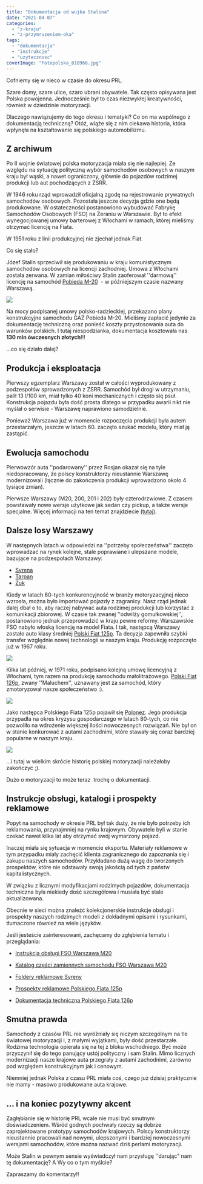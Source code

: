```yaml
---
title: "Dokumentacja od wujka Stalina"
date: "2021-04-07"
categories: 
  - "z-kraju"
  - "z-przymruzeniem-oka"
tags: 
  - "dokumentacja"
  - "instrukcje"
  - "uzytecznosc"
coverImage: "Fotopolska_818966.jpg"
---
```


Cofniemy się w nieco w czasie do okresu PRL.

Szare domy, szare ulice, szaro ubrani obywatele. Tak często opisywana jest Polska powojenna. Jednocześnie był to czas niezwykłej kreatywności, również w dziedzinie motoryzacji.

Dlaczego nawiązujemy do tego okresu i tematyki? Co on ma wspólnego z dokumentacją techniczną? Otóż, wiąże się z nim ciekawa historia, która wpłynęła na kształtowanie się polskiego automobilizmu.

## Z archiwum

Po II wojnie światowej polska motoryzacja miała się nie najlepiej. Ze względu na sytuację polityczną wybór samochodów osobowych w naszym kraju był wąski, a nawet ograniczony, głównie do pojazdów rodzimej produkcji lub aut pochodzących z ZSRR.

W 1946 roku rząd wprowadził oficjalną zgodę na rejestrowanie prywatnych samochodów osobowych. Pozostała jeszcze decyzja gdzie one będą produkowane. W ostateczności postanowiono wybudować Fabrykę Samochodów Osobowych (FSO) na Żeraniu w Warszawie. Był to efekt wynegocjowanej umowy barterowej z Włochami w ramach, której mieliśmy otrzymać licencję na Fiata.

W 1951 roku z linii produkcyjnej nie zjechał jednak Fiat.

Co się stało?

Józef Stalin sprzeciwił się produkowaniu w kraju komunistycznym samochodów osobowych na licencji zachodniej. Umowa z Włochami została zerwana. W zamian miłościwy Stalin zaoferował ''darmową'' licencję na samochód [Pobieda M-20](https://pl.wikipedia.org/wiki/GAZ-M20_Pobieda)  - w późniejszym czasie nazwany Warszawą.

[![](images/Warszawa.jpg)](http://techwriter.pl/wp-content/uploads/2021/03/Warszawa.jpg)

Na mocy podpisanej umowy polsko-radzieckiej, przekazano plany konstrukcyjne samochodu GAZ Pobieda M-20. Mieliśmy zapłacić jedynie za dokumentację techniczną oraz ponieść koszty przystosowania auta do warunków polskich. I tutaj niespodzianka, dokumentacja kosztowała nas **130 mln ówczesnych złotych**!!!

...co się działo dalej?

## Produkcja i eksploatacja

Pierwszy egzemplarz Warszawy został w całości wyprodukowany z podzespołów sprowadzonych z ZSRR. Samochód był drogi w utrzymaniu, palił 13 l/100 km, miał tylko 40 koni mechanicznych i często się psuł. Konstrukcja pojazdu była dość prosta dlatego w przypadku awarii nikt nie myślał o serwisie - Warszawę naprawiono samodzielnie.

Ponieważ Warszawa już w momencie rozpoczęcia produkcji była autem przestarzałym, jeszcze w latach 60. zaczęto szukać modelu, który miał ją zastąpić.

## Ewolucja samochodu

Pierwowzór auta ''podarowany'' przez Rosjan okazał się na tyle niedopracowany, że polscy konstruktorzy nieustannie Warszawę modernizowali (łącznie do zakończenia produkcji wprowadzono około 4 tysiące zmian).

Pierwsze Warszawy (M20, 200, 201 i 202) były czterodrzwiowe. Z czasem powstawały nowe wersje użytkowe jak sedan czy pickup, a także wersje specjalne. Więcej informacji na ten temat znajdziecie [(tutaj)](https://pl.wikipedia.org/wiki/FSO_Warszawa).

## Dalsze losy Warszawy

W następnych latach w odpowiedzi na ''potrzeby społeczeństwa'' zaczęto wprowadzać na rynek kolejne, stale poprawiane i ulepszane modele, bazujące na podzespołach Warszawy:

- [Syrena](https://pl.wikipedia.org/wiki/FSO_Syrena)
- [Tarpan](https://pl.wikipedia.org/wiki/FSR_Tarpan)
- [Żuk](https://pl.wikipedia.org/wiki/FSC_%C5%BBuk)

Kiedy w latach 60-tych konkurencyjność w branży motoryzacyjnej nieco wzrosła, można było importować pojazdy z zagranicy. Nasz rząd jednak dalej dbał o to, aby raczej nabywać auta rodzimej produkcji lub korzystać z komunikacji zbiorowej. W czasie tak zwanej ''odwilży gomułkowskiej'', postanowiono jednak przeprowadzić w kraju pewne reformy. Warszawskie FSO nabyło włoską licencję na model Fiata. I tak, następcą Warszawy zostało auto klasy średniej [Polski Fiat 125p](https://en.wikipedia.org/wiki/Polski_Fiat_125p). Ta decyzja zapewniła szybki transfer względnie nowej technologii w naszym kraju. Produkcję rozpoczęto już w 1967 roku.

[![](images/fiat-125p.jpg)](http://techwriter.pl/wp-content/uploads/2021/03/fiat-125p.jpg)

Kilka lat później, w 1971 roku, podpisano kolejną umowę licencyjną z Włochami, tym razem na produkcję samochodu małolitrażowego. [Polski Fiat 126p](https://pl.wikipedia.org/wiki/Fiat_126), zwany ''Maluchem'', uznawany jest za samochód, który zmotoryzował nasze społeczeństwo :).

[![](images/maluch.jpeg)](http://techwriter.pl/wp-content/uploads/2021/03/maluch.jpeg)

Jako następca Polskiego Fiata 125p pojawił się [Polonez](https://pl.wikipedia.org/wiki/FSO_Polonez). Jego produkcja przypadła na okres kryzysu gospodarczego w latach 80-tych, co nie pozwoliło na wdrożenie większej ilości nowoczesnych rozwiązań. Nie był on w stanie konkurować z autami zachodnimi, które stawały się coraz bardziej popularne w naszym kraju.

[![](images/fso_polonez_78.jpg)](http://techwriter.pl/wp-content/uploads/2021/03/fso_polonez_78.jpg)

...i tutaj w wielkim skrócie historię polskiej motoryzacji należałoby zakończyć ;).

Dużo o motoryzacji to może teraz  trochę o dokumentacji.

## Instrukcje obsługi, katalogi i prospekty reklamowe

Popyt na samochody w okresie PRL był tak duży, że nie było potrzeby ich reklamowania, przynajmniej na rynku krajowym. Obywatele byli w stanie czekać nawet kilka lat aby otrzymać swój wymarzony pojazd.

Inaczej miała się sytuacja w momencie eksportu. Materiały reklamowe w tym przypadku miały zachęcić klienta zagranicznego do zapoznania się i zakupu naszych samochodów. Przykładano dużą wagę do tworzonych prospektów, które nie odstawały swoją jakością od tych z państw kapitalistycznych.

W związku z licznymi modyfikacjami rodzimych pojazdów, dokumentacja techniczna była niekiedy dość szczegółowa i musiała być stale aktualizowana.

Obecnie w sieci można znaleźć kolekcjonerskie instrukcje obsługi i prospekty naszych rodzimych modeli z dokładnymi opisami i rysunkami, tłumaczone również na wiele języków.

Jeśli jesteście zainteresowani, zachęcamy do zgłębienia tematu i przeglądania:

- [Instrukcja obsługi FSO Warszawa M20](https://gaz69.eu/biblioteka/pobieda/instrukcja-obslugi-fso-warszawa-m20/)
- [Katalog części zamiennych samochodu FSO Warszawa M20](https://gaz69.eu/biblioteka/pobieda/katalog-czesci-zamiennych-samochodu-warszawa-m20/)
- [Foldery reklamowe Syreny](https://autoarchiwum.blogspot.com/2014/04/trzy-foldery-syreny.html)
- [Prospekty reklamowe Polskiego Fiata 125p](https://autoarchiwum.blogspot.com/2014/10/prospekty-polskiego-fiata-125p-czesc-1.html)
    
- [Dokumentacja techniczna Polskiego Fiata 126p](https://autoarchiwum.blogspot.com/2014/03/literatura-techniczna-i-serwisowa-126p.html)

## Smutna prawda

Samochody z czasów PRL nie wyróżniały się niczym szczególnym na tle światowej motoryzacji i, z małymi wyjątkami, były dość przestarzałe. Rodzima technologia opierała się na tej z bloku wschodniego. Być może przyczynił się do tego panujący ustój polityczny i sam Stalin. Mimo licznych modernizacji nasze krajowe auta przegrały z autami zachodnimi, zarówno pod względem konstrukcyjnym jak i cenowym.

Niemniej jednak Polska z czasu PRL miała coś, czego już dzisiaj praktycznie nie mamy - masowo produkowane auta krajowe.

## ... i na koniec pozytywny akcent

Zagłębianie się w historię PRL wcale nie musi być smutnym doświadczeniem. Wśród godnych pochwały rzeczy są dobrze zaprojektowane prototypy samochodów krajowych. Polscy konstruktorzy nieustannie pracowali nad nowymi, ulepszonymi i bardziej nowoczesnymi wersjami samochodów, które można nazwać dziś perłami motoryzacji.

Może Stalin w pewnym sensie wyświadczył nam przysługę ''darując" nam tę dokumentację? A Wy co o tym myślcie?

Zapraszamy do komentarzy!!
